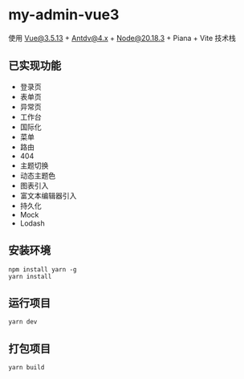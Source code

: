 # my-admin-vue3

使用 Vue@3.5.13 + Antdv@4.x + Node@20.18.3 + Piana + Vite 技术栈

## 已实现功能

+ 登录页
+ 表单页
+ 异常页
+ 工作台
+ 国际化
+ 菜单
+ 路由
+ 404
+ 主题切换
+ 动态主题色
+ 图表引入
+ 富文本编辑器引入
+ 持久化
+ Mock
+ Lodash

## 安装环境

```
npm install yarn -g
yarn install
```

## 运行项目

```
yarn dev
```

## 打包项目

```
yarn build
```
